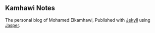 ## Kamhawi Notes

The personal blog of Mohamed Elkamhawi, Published with [Jekyll](https://jekyllrb.com/)
using [Jasper](https://github.com/biomadeira/jasper).